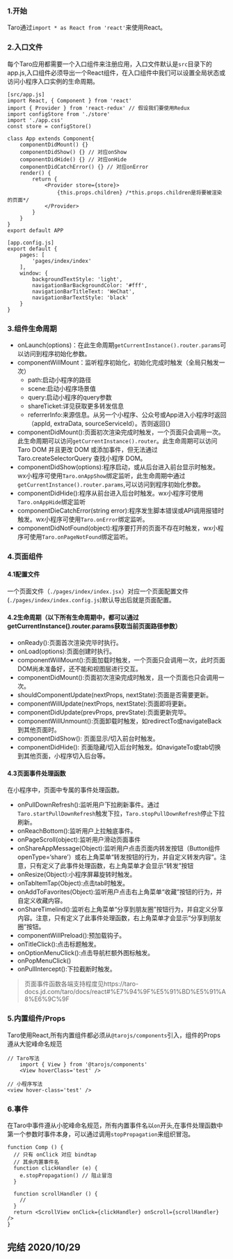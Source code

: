 ### 1.开始
Taro通过`import * as React from 'react'`来使用React。

### 2.入口文件
每个Taro应用都需要一个入口组件来注册应用，入口文件默认是`src`目录下的app.js,入口组件必须导出一个React组件，在入口组件中我们可以设置全局状态或访问小程序入口实例的生命周期。
```
[src/app.js]
import React, { Component } from 'react'
import { Provider } from 'react-redux' // 假设我们要使用Redux
import configStore from './store'
import './app.css'
const store = configStore()

class App extends Component{
    componentDidMount() {}
    componentDidShow() {} // 对应onShow
    componentDidHide() {} // 对应onHide
    componentDidCatchError() {} // 对应onError
    render() {
        return {
            <Provider store={store}>
                {this.props.children} /*this.props.children是将要被渲染的页面*/
            </Provider>
        }
    }
}
export default APP
```
```
[app.config.js]
export default {
    pages: [
        'pages/index/index'
    ],
    window: {
        backgroundTextStyle: 'light',
        navigationBarBackgroundColor: '#fff',
        navigationBarTitleText: 'WeChat',
        navigationBarTextStyle: 'black'
    }
}
```

### 3.组件生命周期
- onLaunch(options)：在此生命周期`getCurrentInstance().router.params`可以访问到程序初始化参数。
- componentWillMount：监听程序初始化，初始化完成时触发（全局只触发一次）
    + path:启动小程序的路径
    + scene:启动小程序场景值
    + query:启动小程序的query参数
    + shareTicket:详见获取更多转发信息
    + referrerInfo:来源信息。从另一个小程序、公众号或App进入小程序时返回（appId, extraData, sourceServiceId）。否则返回{}
- componentDidMount():页面初次渲染完成时触发，一个页面只会调用一次。此生命周期可以访问`getCurrentInstance().router`。此生命周期可以访问 Taro DOM 并且更改 DOM 或添加事件，但无法通过 Taro.createSelectorQuery 查找小程序 DOM。
- componentDidShow(options):程序启动，或从后台进入前台显示时触发。wx小程序可使用`Taro.onAppShow`绑定监听，此生命周期中通过`getCurrentInstance().router.params`,可以访问到程序初始化参数。
- componentDidHide():程序从前台进入后台时触发。wx小程序可使用`Taro.onAppHide`绑定监听
- componentDieCatchError(string error):程序发生脚本错误或API调用报错时触发。wx小程序可使用`Taro.onError`绑定监听。
- componentDidNotFound(object):程序要打开的页面不存在时触发，wx小程序可使用`Taro.onPageNotFound`绑定监听。

### 4.页面组件
#### 4.1配置文件
一个页面文件（`./pages/index/index.jsx`）对应一个页面配置文件(`./pages/index/index.config.js`)默认导出后就是页面配置。
#### 4.2生命周期（以下所有生命周期中，都可以通过getCurrentInstance().router.params获取当前页面路径参数）
- onReady():页面首次渲染完毕时执行。
- onLoad(options):页面创建时执行。
- componentWillMount():页面加载时触发，一个页面只会调用一次，此时页面DOM尚未准备好，还不能和视图层进行交互。
- componentDidMount():页面初次渲染完成时触发，且一个页面也只会调用一次。
- shouldComponentUpdate(nextProps, nextState):页面是否需要更新。
- componentWillUpdate(nextProps, nextState):页面即将更新。
- componentDidUpdate(prevProps, prevState):页面更新完毕。
- componentWillUnmount():页面卸载时触发，如redirectTo或navigateBack到其他页面时。
- componentDidShow(): 页面显示/切入前台时触发。
- componentDidHide(): 页面隐藏/切入后台时触发。如navigateTo或tab切换到其他页面，小程序切入后台等。

#### 4.3页面事件处理函数
在小程序中，页面中专属的事件处理函数。
- onPullDownRefresh():监听用户下拉刷新事件。通过`Taro.startPullDownRefresh`触发下拉，`Taro.stopPullDownRefresh`停止下拉刷新。
- onReachBottom():监听用户上拉触底事件。
- onPageScroll(object):监听用户滑动页面事件
- onShareAppMessage(Object):监听用户点击页面内转发按钮（Button组件openType=‘share’）或右上角菜单“转发按钮的行为，并自定义转发内容”。注意，只有定义了此事件处理函数，右上角菜单才会显示“转发”按钮
- onResize(Object):小程序屏幕旋转时触发。
- onTabItemTap(Object):点击tab时触发。
- onAddToFavorites(Object):监听用户点击右上角菜单“收藏”按钮的行为，并自定义收藏内容。
- onShareTimelind():监听右上角菜单“分享到朋友圈”按钮行为，并自定义分享内容。注意，只有定义了此事件处理函数，右上角菜单才会显示“分享到朋友圈”按钮。
- componentWillPreload():预加载钩子。
- onTitleClick():点击标题触发。
- onOptionMenuClick():点击导航栏额外图标触发。
- onPopMenuClick()
- onPullIntercept():下拉截断时触发。
> 页面事件函数各端支持程度见https://taro-docs.jd.com/taro/docs/react#%E7%94%9F%E5%91%BD%E5%91%A8%E6%9C%9F

### 5.内置组件/Props
Taro使用React,所有内置组件都必须从`@tarojs/components`引入，组件的Props遵从大驼峰命名规范
```
// Taro写法
    import { View } from '@tarojs/components'
    <View hoverClass='test' />

// 小程序写法
<view hover-class='test' />
```
### 6.事件
在Taro中事件遵从小驼峰命名规范，所有内置事件名以`on`开头,在事件处理函数中第一个参数时事件本身，可以通过调用`stopPropagation`来组织冒泡。
```
function Comp () {
  // 只有 onClick 对应 bindtap
  // 其余内置事件名
  function clickHandler (e) {
    e.stopPropagation() // 阻止冒泡
  }

  function scrollHandler () {
    //
  }
  return <ScrollView onClick={clickHandler} onScroll={scrollHandler} />
}
```
## 完结 2020/10/29